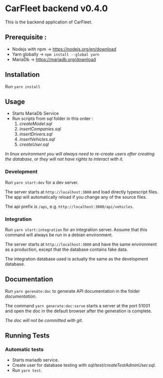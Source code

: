 # CarFleet backend v0.4.0

This is the backend application of CarFleet.

## Prerequisite :

- Nodejs with npm -> https://nodejs.org/en/download
- Yarn globally -> `npm install --global yarn`
- MariaDb -> https://mariadb.org/download

## Installation

Run `yarn install`

## Usage

- Starts MariaDb Service
- Run scripts from _sql_ folder in this order :
    1. _createModel.sql_
    1. _insertCompanies.sql_
    1. _insertDrivers.sql_
    1. _insertVehicles.sql_
    1. _createUser.sql_

_In linux environment you will always need to re-create users after creating the database, or they will not have
rights to interact with it._

### Development

Run `yarn start:dev` for a dev server.

The server starts at `http://localhost:3000` and load directly typescript files. The app will automatically reload 
if you change any of the source files.

The api prefix is `/api`, e.g. `http://localhost:3000/api/vehicles`.

### Integration

Run `yarn start:integration` for an integration server. Assume that this command will always be run in a debian 
environment.

The server starts at `http://localhost:3000` and have the same environment as a production, except that the database 
contains fake data.

The integration database used is actually the same as the development database.

## Documentation

Run `yarn gerenate:doc` to generate API documentation in the folder _documentation_.

The command `yarn generate:doc:serve` starts a server at the port 51001 and open the doc in the default browser 
after the generation is complete.

_The doc will not be committed with git._

## Running Tests

### Automatic tests

- Starts mariadb service.
- Create user for database testing with _sql/test/createTestAdminUser.sql_.
- Run `yarn test`.
